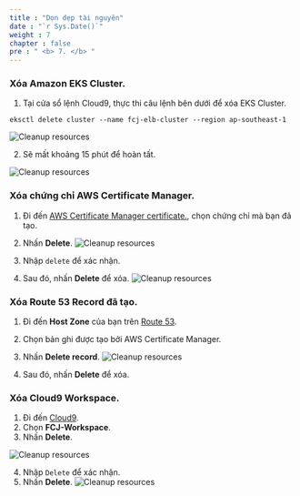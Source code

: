 ```yaml
---
title : "Dọn dẹp tài nguyên"
date : "`r Sys.Date()`"
weight : 7
chapter : false
pre : " <b> 7. </b> "
---
```


### Xóa Amazon EKS Cluster.
1. Tại cửa sổ lệnh Cloud9, thực thi câu lệnh bên dưới để xóa EKS Cluster.
```
eksctl delete cluster --name fcj-elb-cluster --region ap-southeast-1
```

![Cleanup resources](../../images/7.cleanup/7.1.cleanup.png?pc=90pt)

2. Sẽ mất khoảng 15 phút để hoàn tất.

![Cleanup resources](../../images/7.cleanup/7.2.cleanup.png?pc=90pt)

### Xóa chứng chỉ AWS Certificate Manager.
1. Đi đến [AWS Certificate Manager certificate.](https://ap-southeast-1.console.aws.amazon.com/acm/home?region=ap-southeast-1#/certificates/list), chọn chứng chỉ mà bạn đã tạo.
2. Nhấn **Delete**.
![Cleanup resources](../../images/7.cleanup/7.3.cleanup.png?pc=90pt)

3. Nhập ```delete``` để xác nhận.
4. Sau đó, nhấn **Delete** để xóa.
![Cleanup resources](../../images/7.cleanup/7.4.cleanup.png?pc=90pt)

### Xóa Route 53 Record đã tạo.
1. Đi đến **Host Zone** của bạn trên [Route 53](https://us-east-1.console.aws.amazon.com/route53/v2/home?region=ap-southeast-1).
2. Chọn bản ghi được tạo bởi AWS Certificate Manager.
3. Nhấn **Delete record**.
![Cleanup resources](../../images/7.cleanup/7.5.cleanup.png?pc=90pt)

4. Sau đó, nhấn **Delete** để xóa.

### Xóa Cloud9 Workspace.
1. Đi đến [Cloud9](https://ap-southeast-1.console.aws.amazon.com/cloud9control/home?region=ap-southeast-1#/).
2. Chọn **FCJ-Workspace**.
3. Nhấn **Delete**.

![Cleanup resources](../../images/7.cleanup/7.6.cleanup.png?pc=90pt)

4. Nhập ```Delete``` để xác nhận.
5. Nhấn **Delete**.
![Cleanup resources](../../images/7.cleanup/7.7.cleanup.png?pc=90pt)